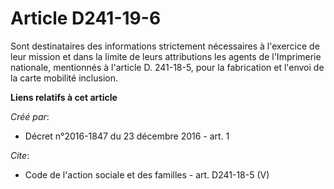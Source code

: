 # Article D241-19-6

Sont destinataires des informations strictement nécessaires à l'exercice de leur mission et dans la limite de leurs
attributions les agents de l'Imprimerie nationale, mentionnés à l'article D. 241-18-5, pour la fabrication et l'envoi de la
carte mobilité inclusion.

**Liens relatifs à cet article**

_Créé par_:

  - Décret n°2016-1847 du 23 décembre 2016 - art. 1

_Cite_:

  - Code de l'action sociale et des familles - art. D241-18-5 (V)
